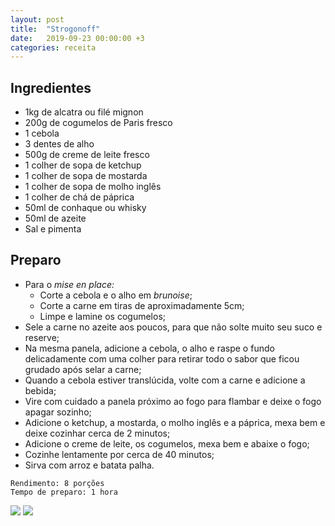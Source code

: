 ```yaml
---
layout: post
title:  "Strogonoff"
date:   2019-09-23 00:00:00 +3
categories: receita
---
```


## Ingredientes

- 1kg de alcatra ou filé mignon
- 200g de cogumelos de Paris fresco
- 1 cebola
- 3 dentes de alho
- 500g de creme de leite fresco
- 1 colher de sopa de ketchup
- 1 colher de sopa de mostarda
- 1 colher de sopa de molho inglês
- 1 colher de chá de páprica
- 50ml de conhaque ou whisky
- 50ml de azeite
- Sal e pimenta

## Preparo

- Para o *mise en place:*
    - Corte a cebola e o alho em *brunoise*;
    - Corte a carne em tiras de aproximadamente 5cm;
    - Limpe e lamine os cogumelos;
- Sele a carne no azeite aos poucos, para que não solte muito seu suco e reserve;
- Na mesma panela, adicione a cebola, o alho e raspe o fundo delicadamente com uma colher para retirar todo o sabor que ficou grudado após selar a carne;
- Quando a cebola estiver translúcida, volte com a carne e adicione a bebida;
- Vire com cuidado a panela próximo ao fogo para flambar e deixe o fogo apagar sozinho;
- Adicione o ketchup, a mostarda, o molho inglês e a páprica, mexa bem e deixe cozinhar cerca de 2 minutos;
- Adicione o creme de leite, os cogumelos, mexa bem e abaixe o fogo;
- Cozinhe lentamente por cerca de 40 minutos;
- Sirva com arroz e batata palha.

```
Rendimento: 8 porções
Tempo de preparo: 1 hora
```

![](/blogmangiare/assets/images/20_01.jpg)
![](/blogmangiare/assets/images/20_02.jpg)
